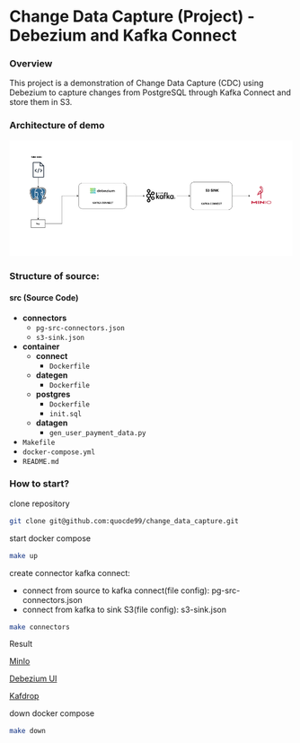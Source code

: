 # Change Data Capture (Project) - Debezium and Kafka Connect
### Overview
This project is a demonstration of Change Data Capture (CDC) using Debezium to capture changes from PostgreSQL through Kafka Connect and store them in S3.
### Architecture of demo
![Architecture](./image/demo-debezium.png)
### Structure of source:
#### src (Source Code)
- **connectors**
  - `pg-src-connectors.json`
  - `s3-sink.json`
- **container**
  - **connect**
    - `Dockerfile`
  - **dategen**
    - `Dockerfile`
  - **postgres**
    - `Dockerfile`
    - `init.sql`
  - **datagen**
    - `gen_user_payment_data.py`
- `Makefile`
- `docker-compose.yml`
- `README.md`
### How to start?
clone repository
```bash
git clone git@github.com:quocde99/change_data_capture.git
```
start docker compose
```bash
make up
```
create connector kafka connect:
- connect from source to kafka connect(file config): pg-src-connectors.json
- connect from kafka to sink S3(file config): s3-sink.json
```bash
make connectors
```
Result

[MinIo](http://localhost:9000/)  

[Debezium UI](http://localhost:8080/)

[Kafdrop](http://localhost:9050/)

down docker compose
```bash
make down
```

